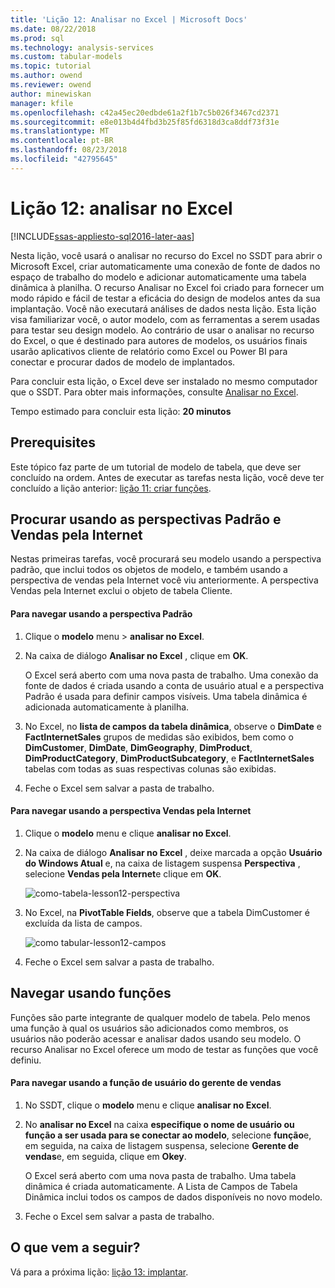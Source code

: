 ```yaml
---
title: 'Lição 12: Analisar no Excel | Microsoft Docs'
ms.date: 08/22/2018
ms.prod: sql
ms.technology: analysis-services
ms.custom: tabular-models
ms.topic: tutorial
ms.author: owend
ms.reviewer: owend
author: minewiskan
manager: kfile
ms.openlocfilehash: c42a45ec20edbde61a2f1b7c5b026f3467cd2371
ms.sourcegitcommit: e8e013b4d4fbd3b25f85fd6318d3ca8ddf73f31e
ms.translationtype: MT
ms.contentlocale: pt-BR
ms.lasthandoff: 08/23/2018
ms.locfileid: "42795645"
---
```

# <a name="lesson-12-analyze-in-excel"></a>Lição 12: analisar no Excel
[!INCLUDE[ssas-appliesto-sql2016-later-aas](../includes/ssas-appliesto-sql2016-later-aas.md)]

Nesta lição, você usará o analisar no recurso do Excel no SSDT para abrir o Microsoft Excel, criar automaticamente uma conexão de fonte de dados no espaço de trabalho do modelo e adicionar automaticamente uma tabela dinâmica à planilha. O recurso Analisar no Excel foi criado para fornecer um modo rápido e fácil de testar a eficácia do design de modelos antes da sua implantação. Você não executará análises de dados nesta lição. Esta lição visa familiarizar você, o autor modelo, com as ferramentas a serem usadas para testar seu design modelo. Ao contrário de usar o analisar no recurso do Excel, o que é destinado para autores de modelos, os usuários finais usarão aplicativos cliente de relatório como Excel ou Power BI para conectar e procurar dados de modelo de implantados.  
  
Para concluir esta lição, o Excel deve ser instalado no mesmo computador que o SSDT. Para obter mais informações, consulte [Analisar no Excel](../analysis-services/tabular-models/analyze-in-excel-ssas-tabular.md).  
  
Tempo estimado para concluir esta lição: **20 minutos**  
  
## <a name="prerequisites"></a>Prerequisites  
Este tópico faz parte de um tutorial de modelo de tabela, que deve ser concluído na ordem. Antes de executar as tarefas nesta lição, você deve ter concluído a lição anterior: [lição 11: criar funções](../analysis-services/lesson-11-create-roles.md).  
  
## <a name="browse-using-the-default-and-internet-sales-perspectives"></a>Procurar usando as perspectivas Padrão e Vendas pela Internet  
Nestas primeiras tarefas, você procurará seu modelo usando a perspectiva padrão, que inclui todos os objetos de modelo, e também usando a perspectiva de vendas pela Internet você viu anteriormente. A perspectiva Vendas pela Internet exclui o objeto de tabela Cliente.  
  
#### <a name="to-browse-by-using-the-default-perspective"></a>Para navegar usando a perspectiva Padrão  
  
1.  Clique o **modelo** menu > **analisar no Excel**.  
  
2.  Na caixa de diálogo **Analisar no Excel** , clique em **OK**.  
  
    O Excel será aberto com uma nova pasta de trabalho. Uma conexão da fonte de dados é criada usando a conta de usuário atual e a perspectiva Padrão é usada para definir campos visíveis. Uma tabela dinâmica é adicionada automaticamente à planilha.  
  
3.  No Excel, no **lista de campos da tabela dinâmica**, observe o **DimDate** e **FactInternetSales** grupos de medidas são exibidos, bem como o **DimCustomer**, **DimDate**, **DimGeography**, **DimProduct**, **DimProductCategory**,  **DimProductSubcategory**, e **FactInternetSales** tabelas com todas as suas respectivas colunas são exibidas.  
  
4.  Feche o Excel sem salvar a pasta de trabalho.  
  
#### <a name="to-browse-by-using-the-internet-sales-perspective"></a>Para navegar usando a perspectiva Vendas pela Internet  
  
1.  Clique o **modelo** menu e clique **analisar no Excel**.  
  
2.  Na caixa de diálogo **Analisar no Excel** , deixe marcada a opção **Usuário do Windows Atual** e, na caixa de listagem suspensa **Perspectiva** , selecione **Vendas pela Internet**e clique em **OK**. 
    
    ![como-tabela-lesson12-perspectiva](../analysis-services/media/as-tabular-lesson12-perspective.png)
    
3.  No Excel, na **PivotTable Fields**, observe que a tabela DimCustomer é excluída da lista de campos.  
    
    ![como tabular-lesson12-campos](../analysis-services/media/as-tabular-lesson12-fields.png)
    
4.  Feche o Excel sem salvar a pasta de trabalho.  
  
## <a name="browse-by-using-roles"></a>Navegar usando funções  
Funções são parte integrante de qualquer modelo de tabela. Pelo menos uma função à qual os usuários são adicionados como membros, os usuários não poderão acessar e analisar dados usando seu modelo. O recurso Analisar no Excel oferece um modo de testar as funções que você definiu.  
  
#### <a name="to-browse-by-using-the-sales-manager-user-role"></a>Para navegar usando a função de usuário do gerente de vendas  
  
1.  No SSDT, clique o **modelo** menu e clique **analisar no Excel**.  
  
2.  No **analisar no Excel** na caixa **especifique o nome de usuário ou função a ser usada para se conectar ao modelo**, selecione **função**e, em seguida, na caixa de listagem suspensa, selecione **Gerente de vendas**e, em seguida, clique em **Okey**.  
  
    O Excel será aberto com uma nova pasta de trabalho. Uma tabela dinâmica é criada automaticamente. A Lista de Campos de Tabela Dinâmica inclui todos os campos de dados disponíveis no novo modelo.  
      
3.  Feche o Excel sem salvar a pasta de trabalho.  
  
## <a name="whats-next"></a>O que vem a seguir?
Vá para a próxima lição: [lição 13: implantar](../analysis-services/lesson-13-deploy.md).

  
  
  

